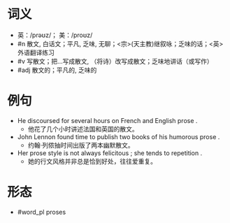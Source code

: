 # 词义
- 英：/prəʊz/； 美：/proʊz/
- #n 散文, 白话文；平凡, 乏味, 无聊；<宗>(天主教)继叙咏；乏味的话；<英>外语翻译练习
- #v 写散文；把…写成散文, （将诗）改写成散文；乏味地讲话（或写作）
- #adj 散文的；平凡的, 乏味的
# 例句
- He discoursed for several hours on French and English prose .
	- 他花了几个小时讲述法国和英国的散文。
- John Lennon found time to publish two books of his humorous prose .
	- 约翰·列侬抽时间出版了两本幽默散文。
- Her prose style is not always felicitous ; she tends to repetition .
	- 她的行文风格并非总是恰到好处，往往爱重复。
# 形态
- #word_pl proses
